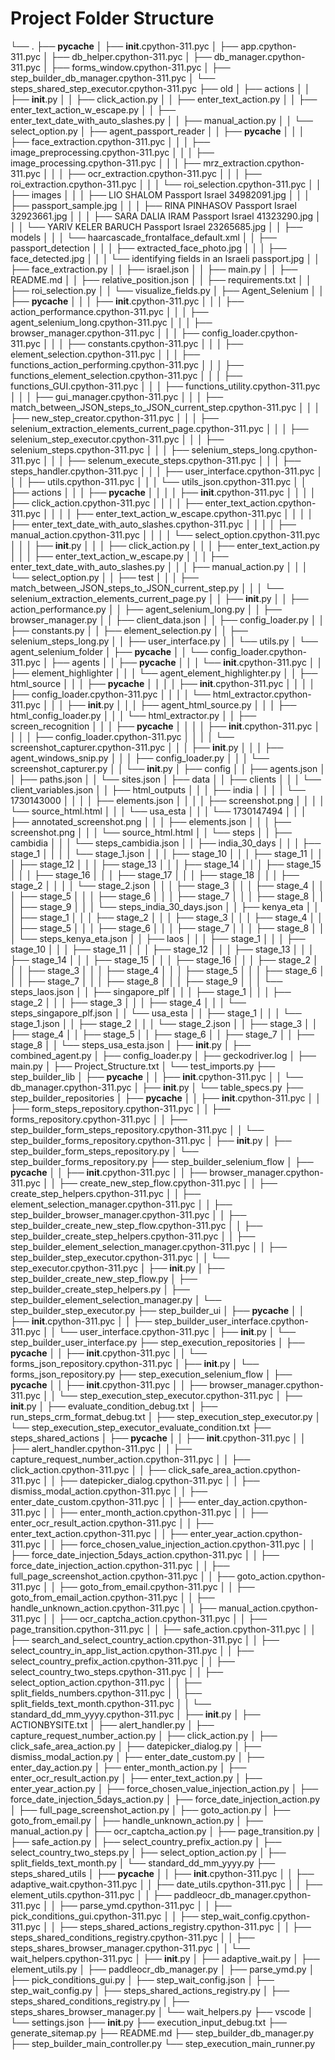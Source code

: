 # Project Folder Structure

└── .
    ├── __pycache__
    │   ├── __init__.cpython-311.pyc
    │   ├── app.cpython-311.pyc
    │   ├── db_helper.cpython-311.pyc
    │   ├── db_manager.cpython-311.pyc
    │   ├── forms_window.cpython-311.pyc
    │   ├── step_builder_db_manager.cpython-311.pyc
    │   └── steps_shared_step_executor.cpython-311.pyc
    ├── old
    │   ├── actions
    │   │   ├── __init__.py
    │   │   ├── click_action.py
    │   │   ├── enter_text_action.py
    │   │   ├── enter_text_action_w_escape.py
    │   │   ├── enter_text_date_with_auto_slashes.py
    │   │   ├── manual_action.py
    │   │   └── select_option.py
    │   ├── agent_passport_reader
    │   │   ├── __pycache__
    │   │   │   ├── face_extraction.cpython-311.pyc
    │   │   │   ├── image_preprocessing.cpython-311.pyc
    │   │   │   ├── image_processing.cpython-311.pyc
    │   │   │   ├── mrz_extraction.cpython-311.pyc
    │   │   │   ├── ocr_extraction.cpython-311.pyc
    │   │   │   ├── roi_extraction.cpython-311.pyc
    │   │   │   └── roi_selection.cpython-311.pyc
    │   │   ├── images
    │   │   │   ├── LIO SHALOM Passport Israel 34982091.jpg
    │   │   │   ├── passport_sample.jpg
    │   │   │   ├── RINA PINHASOV Passport Israel 32923661.jpg
    │   │   │   ├── SARA DALIA IRAM Passport Israel 41323290.jpg
    │   │   │   └── YARIV KELER BARUCH Passport Israel 23265685.jpg
    │   │   ├── models
    │   │   │   └── haarcascade_frontalface_default.xml
    │   │   ├── passport_detection
    │   │   │   ├── extracted_face_photo.jpg
    │   │   │   ├── face_detected.jpg
    │   │   │   └── identifying fields in an Israeli passport.jpg
    │   │   ├── face_extraction.py
    │   │   ├── israel.json
    │   │   ├── main.py
    │   │   ├── README.md
    │   │   ├── relative_position.json
    │   │   ├── requirements.txt
    │   │   ├── roi_selection.py
    │   │   └── visualize_fields.py
    │   ├── Agent_Selenium
    │   │   ├── __pycache__
    │   │   │   ├── __init__.cpython-311.pyc
    │   │   │   ├── action_performance.cpython-311.pyc
    │   │   │   ├── agent_selenium_long.cpython-311.pyc
    │   │   │   ├── browser_manager.cpython-311.pyc
    │   │   │   ├── config_loader.cpython-311.pyc
    │   │   │   ├── constants.cpython-311.pyc
    │   │   │   ├── element_selection.cpython-311.pyc
    │   │   │   ├── functions_action_performing.cpython-311.pyc
    │   │   │   ├── functions_element_selection.cpython-311.pyc
    │   │   │   ├── functions_GUI.cpython-311.pyc
    │   │   │   ├── functions_utility.cpython-311.pyc
    │   │   │   ├── gui_manager.cpython-311.pyc
    │   │   │   ├── match_between_JSON_steps_to_JSON_current_step.cpython-311.pyc
    │   │   │   ├── new_step_creator.cpython-311.pyc
    │   │   │   ├── selenium_extraction_elements_current_page.cpython-311.pyc
    │   │   │   ├── selenium_step_executor.cpython-311.pyc
    │   │   │   ├── selenium_steps.cpython-311.pyc
    │   │   │   ├── selenium_steps_long.cpython-311.pyc
    │   │   │   ├── selenum_execute_steps.cpython-311.pyc
    │   │   │   ├── steps_handler.cpython-311.pyc
    │   │   │   ├── user_interface.cpython-311.pyc
    │   │   │   ├── utils.cpython-311.pyc
    │   │   │   └── utils_json.cpython-311.pyc
    │   │   ├── actions
    │   │   │   ├── __pycache__
    │   │   │   │   ├── __init__.cpython-311.pyc
    │   │   │   │   ├── click_action.cpython-311.pyc
    │   │   │   │   ├── enter_text_action.cpython-311.pyc
    │   │   │   │   ├── enter_text_action_w_escape.cpython-311.pyc
    │   │   │   │   ├── enter_text_date_with_auto_slashes.cpython-311.pyc
    │   │   │   │   ├── manual_action.cpython-311.pyc
    │   │   │   │   └── select_option.cpython-311.pyc
    │   │   │   ├── __init__.py
    │   │   │   ├── click_action.py
    │   │   │   ├── enter_text_action.py
    │   │   │   ├── enter_text_action_w_escape.py
    │   │   │   ├── enter_text_date_with_auto_slashes.py
    │   │   │   ├── manual_action.py
    │   │   │   └── select_option.py
    │   │   ├── test
    │   │   │   ├── match_between_JSON_steps_to_JSON_current_step.py
    │   │   │   └── selenium_extraction_elements_current_page.py
    │   │   ├── __init__.py
    │   │   ├── action_performance.py
    │   │   ├── agent_selenium_long.py
    │   │   ├── browser_manager.py
    │   │   ├── client_data.json
    │   │   ├── config_loader.py
    │   │   ├── constants.py
    │   │   ├── element_selection.py
    │   │   ├── selenium_steps_long.py
    │   │   ├── user_interface.py
    │   │   └── utils.py
    │   └── agent_selenium_folder
    │       ├── __pycache__
    │       │   └── config_loader.cpython-311.pyc
    │       ├── agents
    │       │   ├── __pycache__
    │       │   │   └── __init__.cpython-311.pyc
    │       │   ├── element_highlighter
    │       │   │   └── agent_element_highlighter.py
    │       │   ├── html_source
    │       │   │   ├── __pycache__
    │       │   │   │   ├── __init__.cpython-311.pyc
    │       │   │   │   ├── config_loader.cpython-311.pyc
    │       │   │   │   └── html_extractor.cpython-311.pyc
    │       │   │   ├── __init__.py
    │       │   │   ├── agent_html_source.py
    │       │   │   ├── html_config_loader.py
    │       │   │   └── html_extractor.py
    │       │   ├── screen_recognition
    │       │   │   ├── __pycache__
    │       │   │   │   ├── __init__.cpython-311.pyc
    │       │   │   │   ├── config_loader.cpython-311.pyc
    │       │   │   │   └── screenshot_capturer.cpython-311.pyc
    │       │   │   ├── __init__.py
    │       │   │   ├── agent_windows_snip.py
    │       │   │   ├── config_loader.py
    │       │   │   └── screenshot_capturer.py
    │       │   └── __init__.py
    │       ├── config
    │       │   ├── agents.json
    │       │   ├── paths.json
    │       │   └── sites.json
    │       ├── data
    │       │   ├── clients
    │       │   │   └── client_variables.json
    │       │   ├── html_outputs
    │       │   │   ├── india
    │       │   │   │   └── 1730143000
    │       │   │   │       ├── elements.json
    │       │   │   │       ├── screenshot.png
    │       │   │   │       └── source_html.html
    │       │   │   └── usa_esta
    │       │   │       └── 1730147494
    │       │   │           ├── annotated_screenshot.png
    │       │   │           ├── elements.json
    │       │   │           ├── screenshot.png
    │       │   │           └── source_html.html
    │       │   └── steps
    │       │       ├── cambidia
    │       │       │   └── steps_cambidia.json
    │       │       ├── india_30_days
    │       │       │   ├── stage_1
    │       │       │   │   └── stage_1.json
    │       │       │   ├── stage_10
    │       │       │   ├── stage_11
    │       │       │   ├── stage_12
    │       │       │   ├── stage_13
    │       │       │   ├── stage_14
    │       │       │   ├── stage_15
    │       │       │   ├── stage_16
    │       │       │   ├── stage_17
    │       │       │   ├── stage_18
    │       │       │   ├── stage_2
    │       │       │   │   └── stage_2.json
    │       │       │   ├── stage_3
    │       │       │   ├── stage_4
    │       │       │   ├── stage_5
    │       │       │   ├── stage_6
    │       │       │   ├── stage_7
    │       │       │   ├── stage_8
    │       │       │   ├── stage_9
    │       │       │   └── steps_india_30_days.json
    │       │       ├── kenya_eta
    │       │       │   ├── stage_1
    │       │       │   ├── stage_2
    │       │       │   ├── stage_3
    │       │       │   ├── stage_4
    │       │       │   ├── stage_5
    │       │       │   ├── stage_6
    │       │       │   ├── stage_7
    │       │       │   ├── stage_8
    │       │       │   └── steps_kenya_eta.json
    │       │       ├── laos
    │       │       │   ├── stage_1
    │       │       │   ├── stage_10
    │       │       │   ├── stage_11
    │       │       │   ├── stage_12
    │       │       │   ├── stage_13
    │       │       │   ├── stage_14
    │       │       │   ├── stage_15
    │       │       │   ├── stage_16
    │       │       │   ├── stage_2
    │       │       │   ├── stage_3
    │       │       │   ├── stage_4
    │       │       │   ├── stage_5
    │       │       │   ├── stage_6
    │       │       │   ├── stage_7
    │       │       │   ├── stage_8
    │       │       │   ├── stage_9
    │       │       │   └── steps_laos.json
    │       │       ├── singapore_plf
    │       │       │   ├── stage_1
    │       │       │   ├── stage_2
    │       │       │   ├── stage_3
    │       │       │   ├── stage_4
    │       │       │   └── steps_singapore_plf.json
    │       │       └── usa_esta
    │       │           ├── stage_1
    │       │           │   └── stage_1.json
    │       │           ├── stage_2
    │       │           │   └── stage_2.json
    │       │           ├── stage_3
    │       │           ├── stage_4
    │       │           ├── stage_5
    │       │           ├── stage_6
    │       │           ├── stage_7
    │       │           ├── stage_8
    │       │           └── steps_usa_esta.json
    │       ├── __init__.py
    │       ├── combined_agent.py
    │       ├── config_loader.py
    │       ├── geckodriver.log
    │       ├── main.py
    │       ├── Project_Structure.txt
    │       └── test_imports.py
    ├── step_builder_lib
    │   ├── __pycache__
    │   │   ├── __init__.cpython-311.pyc
    │   │   └── db_manager.cpython-311.pyc
    │   ├── __init__.py
    │   └── table_specs.py
    ├── step_builder_repositories
    │   ├── __pycache__
    │   │   ├── __init__.cpython-311.pyc
    │   │   ├── form_steps_repository.cpython-311.pyc
    │   │   ├── forms_repository.cpython-311.pyc
    │   │   ├── step_builder_form_steps_repository.cpython-311.pyc
    │   │   └── step_builder_forms_repository.cpython-311.pyc
    │   ├── __init__.py
    │   ├── step_builder_form_steps_repository.py
    │   └── step_builder_forms_repository.py
    ├── step_builder_selenium_flow
    │   ├── __pycache__
    │   │   ├── __init__.cpython-311.pyc
    │   │   ├── browser_manager.cpython-311.pyc
    │   │   ├── create_new_step_flow.cpython-311.pyc
    │   │   ├── create_step_helpers.cpython-311.pyc
    │   │   ├── element_selection_manager.cpython-311.pyc
    │   │   ├── step_builder_browser_manager.cpython-311.pyc
    │   │   ├── step_builder_create_new_step_flow.cpython-311.pyc
    │   │   ├── step_builder_create_step_helpers.cpython-311.pyc
    │   │   ├── step_builder_element_selection_manager.cpython-311.pyc
    │   │   ├── step_builder_step_executor.cpython-311.pyc
    │   │   └── step_executor.cpython-311.pyc
    │   ├── __init__.py
    │   ├── step_builder_create_new_step_flow.py
    │   ├── step_builder_create_step_helpers.py
    │   ├── step_builder_element_selection_manager.py
    │   └── step_builder_step_executor.py
    ├── step_builder_ui
    │   ├── __pycache__
    │   │   ├── __init__.cpython-311.pyc
    │   │   ├── step_builder_user_interface.cpython-311.pyc
    │   │   └── user_interface.cpython-311.pyc
    │   ├── __init__.py
    │   └── step_builder_user_interface.py
    ├── step_execution_repositories
    │   ├── __pycache__
    │   │   ├── __init__.cpython-311.pyc
    │   │   └── forms_json_repository.cpython-311.pyc
    │   ├── __init__.py
    │   └── forms_json_repository.py
    ├── step_execution_selenium_flow
    │   ├── __pycache__
    │   │   ├── __init__.cpython-311.pyc
    │   │   ├── browser_manager.cpython-311.pyc
    │   │   └── step_execution_step_executor.cpython-311.pyc
    │   ├── __init__.py
    │   ├── evaluate_condition_debug.txt
    │   ├── run_steps_crm_format_debug.txt
    │   ├── step_execution_step_executor.py
    │   └── step_execution_step_executor_evaluate_condition.txt
    ├── steps_shared_actions
    │   ├── __pycache__
    │   │   ├── __init__.cpython-311.pyc
    │   │   ├── alert_handler.cpython-311.pyc
    │   │   ├── capture_request_number_action.cpython-311.pyc
    │   │   ├── click_action.cpython-311.pyc
    │   │   ├── click_safe_area_action.cpython-311.pyc
    │   │   ├── datepicker_dialog.cpython-311.pyc
    │   │   ├── dismiss_modal_action.cpython-311.pyc
    │   │   ├── enter_date_custom.cpython-311.pyc
    │   │   ├── enter_day_action.cpython-311.pyc
    │   │   ├── enter_month_action.cpython-311.pyc
    │   │   ├── enter_ocr_result_action.cpython-311.pyc
    │   │   ├── enter_text_action.cpython-311.pyc
    │   │   ├── enter_year_action.cpython-311.pyc
    │   │   ├── force_chosen_value_injection_action.cpython-311.pyc
    │   │   ├── force_date_injection_5days_action.cpython-311.pyc
    │   │   ├── force_date_injection_action.cpython-311.pyc
    │   │   ├── full_page_screenshot_action.cpython-311.pyc
    │   │   ├── goto_action.cpython-311.pyc
    │   │   ├── goto_from_email.cpython-311.pyc
    │   │   ├── goto_from_email_action.cpython-311.pyc
    │   │   ├── handle_unknown_action.cpython-311.pyc
    │   │   ├── manual_action.cpython-311.pyc
    │   │   ├── ocr_captcha_action.cpython-311.pyc
    │   │   ├── page_transition.cpython-311.pyc
    │   │   ├── safe_action.cpython-311.pyc
    │   │   ├── search_and_select_country_action.cpython-311.pyc
    │   │   ├── select_country_in_app_list_action.cpython-311.pyc
    │   │   ├── select_country_prefix_action.cpython-311.pyc
    │   │   ├── select_country_two_steps.cpython-311.pyc
    │   │   ├── select_option_action.cpython-311.pyc
    │   │   ├── split_fields_numbers.cpython-311.pyc
    │   │   ├── split_fields_text_month.cpython-311.pyc
    │   │   └── standard_dd_mm_yyyy.cpython-311.pyc
    │   ├── __init__.py
    │   ├── ACTIONBYSITE.txt
    │   ├── alert_handler.py
    │   ├── capture_request_number_action.py
    │   ├── click_action.py
    │   ├── click_safe_area_action.py
    │   ├── datepicker_dialog.py
    │   ├── dismiss_modal_action.py
    │   ├── enter_date_custom.py
    │   ├── enter_day_action.py
    │   ├── enter_month_action.py
    │   ├── enter_ocr_result_action.py
    │   ├── enter_text_action.py
    │   ├── enter_year_action.py
    │   ├── force_chosen_value_injection_action.py
    │   ├── force_date_injection_5days_action.py
    │   ├── force_date_injection_action.py
    │   ├── full_page_screenshot_action.py
    │   ├── goto_action.py
    │   ├── goto_from_email.py
    │   ├── handle_unknown_action.py
    │   ├── manual_action.py
    │   ├── ocr_captcha_action.py
    │   ├── page_transition.py
    │   ├── safe_action.py
    │   ├── select_country_prefix_action.py
    │   ├── select_country_two_steps.py
    │   ├── select_option_action.py
    │   ├── split_fields_text_month.py
    │   └── standard_dd_mm_yyyy.py
    ├── steps_shared_utils
    │   ├── __pycache__
    │   │   ├── __init__.cpython-311.pyc
    │   │   ├── adaptive_wait.cpython-311.pyc
    │   │   ├── date_utils.cpython-311.pyc
    │   │   ├── element_utils.cpython-311.pyc
    │   │   ├── paddleocr_db_manager.cpython-311.pyc
    │   │   ├── parse_ymd.cpython-311.pyc
    │   │   ├── pick_conditions_gui.cpython-311.pyc
    │   │   ├── step_wait_config.cpython-311.pyc
    │   │   ├── steps_shared_actions_registry.cpython-311.pyc
    │   │   ├── steps_shared_conditions_registry.cpython-311.pyc
    │   │   ├── steps_shares_browser_manager.cpython-311.pyc
    │   │   └── wait_helpers.cpython-311.pyc
    │   ├── __init__.py
    │   ├── adaptive_wait.py
    │   ├── element_utils.py
    │   ├── paddleocr_db_manager.py
    │   ├── parse_ymd.py
    │   ├── pick_conditions_gui.py
    │   ├── step_wait_config.json
    │   ├── step_wait_config.py
    │   ├── steps_shared_actions_registry.py
    │   ├── steps_shared_conditions_registry.py
    │   ├── steps_shares_browser_manager.py
    │   └── wait_helpers.py
    ├── vscode
    │   └── settings.json
    ├── __init__.py
    ├── execution_input_debug.txt
    ├── generate_sitemap.py
    ├── README.md
    ├── step_builder_db_manager.py
    ├── step_builder_main_controller.py
    └── step_execution_main_runner.py
